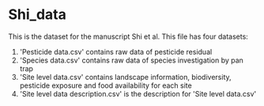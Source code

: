 # Shi_data
This is the dataset for the manuscript Shi et al. This file has four datasets:
1. 'Pesticide data.csv' contains raw data of pesticide residual
2. 'Species data.csv' contains raw data of species investigation by pan trap
3. 'Site level data.csv' contains landscape information, biodiversity, pesticide exposure and food availability for each site
4. 'Site level data description.csv' is the description for 'Site level data.csv'
